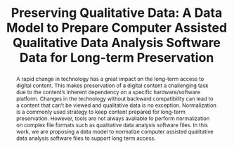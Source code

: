 ---
abstract: A rapid change in technology has a great impact on the long-term access
  to digital content. This makes preservation of a digital content a challenging task
  due to the content’s inherent dependency on a specific hardware/software platform.
  Changes in the technology without backward compatibility can lead to a content that
  can’t be viewed and qualitative data is no exception. Normalization is a commonly
  used strategy to keep content prepared for long-term preservation. However, tools
  are not always available to perform normalization on complex file formats such as
  qualitative data analysis software files. In this work, we are proposing a data
  model to normalize computer assisted qualitative data analysis software files to
  support long term access.
creators:
- Qasim, Umar
- Roark, Kendall
date: null
document_url: https://services.phaidra.univie.ac.at/api/object/o:429598/download
grand_parent: iPRES
institutions: []
keywords:
- digital preservation
- digital curation
- chapel hill
landing_page_url: https://phaidra.univie.ac.at/o:429598
language: eng
layout: publication
license: CC BY 4.0 International
notes_url: null
parent: iPRES 2015
publication_type: paper
size: 244859
slides_url: null
source_name: iPRES
title: 'Preserving Qualitative Data: A Data Model to Prepare Computer Assisted Qualitative
  Data Analysis Software Data for Long-term Preservation'
year: 2015
---
